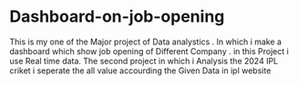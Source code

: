 # Dashboard-on-job-opening
This is my one of the Major project of Data analystics . In which i make a dashboard which show job opening of Different Company . in this Project i use Real time data.
The second project in which i Analysis the 2024 IPL criket i seperate the all value accourding the Given Data in ipl website 
